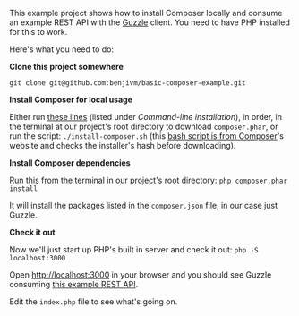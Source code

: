 This example project shows how to install Composer locally and consume an example REST API with the [Guzzle](https://github.com/guzzle/guzzle) client. You need to have PHP installed for this to work.

Here's what you need to do:

**Clone this project somewhere**

`git clone git@github.com:benjivm/basic-composer-example.git`

**Install Composer for local usage**

Either run [these lines](https://getcomposer.org/download/) (listed under *Command-line installation*), in order, in the terminal at our project's root directory to download `composer.phar`, or run the script: `./install-composer.sh` (this [bash script is from Composer](https://getcomposer.org/doc/faqs/how-to-install-composer-programmatically.md)'s website and checks the installer's hash before downloading).

**Install Composer dependencies**

Run this from the terminal in our project's root directory:
`php composer.phar install`

It will install the packages listed in the `composer.json` file, in our case just Guzzle.

**Check it out**

Now we'll just start up PHP's built in server and check it out:
`php -S localhost:3000`

Open [http://localhost:3000](http://localhost:3000) in your browser and you should see Guzzle consuming [this example REST API](https://jsonplaceholder.typicode.com/).

Edit the `index.php` file to see what's going on.